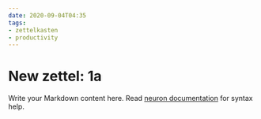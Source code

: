 ```yaml
---
date: 2020-09-04T04:35
tags:
- zettelkasten
- productivity
---
```


# New zettel: 1a

Write your Markdown content here. Read [neuron documentation](https://neuron.zettel.page/2011404.html) for syntax help.
